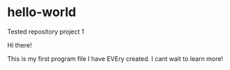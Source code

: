 # hello-world
Tested repository project 1


Hi there!

This is my first program file I have EVEry created. I cant wait to learn more!
